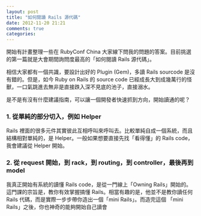 ```yaml
---
layout: post
title: "如何閱讀 Rails 源代碼"
date: 2012-11-20 21:21
comments: true
categories: 
---
```


開始有計畫整理一些在 RubyConf China 大家線下問我的問題的答案。目前挑選的第一篇就是大會期間詢問度最高的「如何閱讀 Rails 源代碼」。

相信大家都有一個共識，要設計出好的 Plugin (Gem)，多讀 Rails sourcode 是沒有錯的。但是，如今 Ruby on Rails 的 source code 已經成長大到成幾萬行的怪獸，一口氣跳進去無非是直接跌入深不見底的池子，直接溺水。

是不是有沒有什麼建議指南，可以讓一個開發者快速抓到方向，開始讀通的呢？

### 1. 從單純的部分切入，例如 Helper

Rails 裡面的很多元件其實彼此互相呼叫來呼叫去。比較單純自成一個系統，而且結構相對單純的，是 Helper。一般如果想要直接先找「看得懂」的 Rails code，我會建議從 Helper 開始。

### 2. 從 request 開始，到 rack，到 routing，到 controller，最後再到 model

我真正開始有系統的讀懂 Rails code，是從一門線上「Owning Rails」開始的。這門課的宗旨是，教你有效掌握搞懂 Rails。相當有趣的是，他並不是教你讀任何 Rails 代碼，而是實際一步步帶你造出一個「mini Rails」。而造完這個 「mini Rails」之後，你也神奇的能夠開始自己讀會

